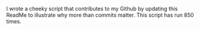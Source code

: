 I wrote a cheeky script that contributes to my Github by updating this ReadMe to illustrate why more than commits matter. This script has run 850 times.